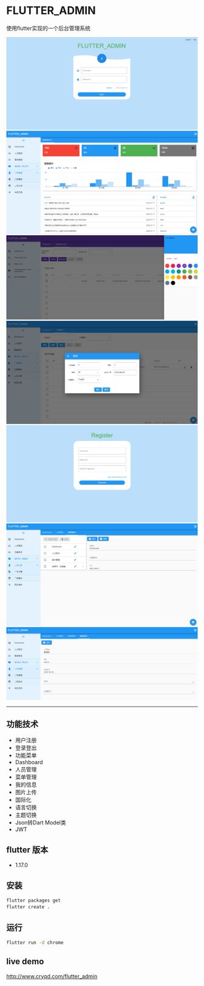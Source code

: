 # FLUTTER_ADMIN

使用flutter实现的一个后台管理系统

![image](https://raw.githubusercontent.com/cairuoyu/screenshots/master/flutter_admin_login.png)
![image](https://raw.githubusercontent.com/cairuoyu/screenshots/master/flutter_admin_dashboard.png)
![image](https://raw.githubusercontent.com/cairuoyu/screenshots/master/flutter_admin_setting.png)
![image](https://raw.githubusercontent.com/cairuoyu/screenshots/master/flutter_admin_personEdit.png)
![image](https://raw.githubusercontent.com/cairuoyu/screenshots/master/flutter_admin_regist.png)
![image](https://raw.githubusercontent.com/cairuoyu/screenshots/master/flutter_admin_menu.png)
![image](https://raw.githubusercontent.com/cairuoyu/screenshots/master/flutter_admin_userInfo.png)

---
## 功能技术
* 用户注册
* 登录登出
* 功能菜单
* Dashboard
* 人员管理
* 菜单管理
* 我的信息
* 图片上传
* 国际化
* 语言切换
* 主题切换
* Json转Dart Model类
* JWT

## flutter 版本
* 1.17.0

## 安装
```bash
flutter packages get
flutter create .
```

## 运行
```bash
flutter run -d chrome
```

## live demo
http://www.cryqd.com/flutter_admin
